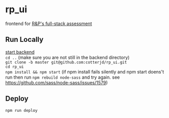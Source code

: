 # rp_ui
frontend for <a href="https://github.com/cotterjd/RP_assessment">R&amp;P's full-stack assessment</a>

## Run Locally
<a href="https://github.com/cotterjd/RP_assessment/blob/master/README.md#user-content-run-locally">start backend</a><br />
`cd ..` (make sure you are not still in the backend directory)<br />
`git clone -b master git@github.com:cotterjd/rp_ui.git`<br />
`cd rp_ui`<br />
`npm install && npm start` (if npm install fails silently and npm start doens't run then run `npm rebuild node-sass` and try again. see https://github.com/sass/node-sass/issues/1579)

## Deploy

`npm run deploy`
